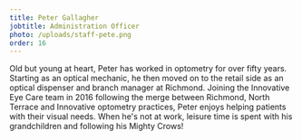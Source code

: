 ```yaml
---
title: Peter Gallagher
jobtitle: Administration Officer
photo: /uploads/staff-pete.png
order: 16
---
```


Old but young at heart, Peter has worked in optometry for over fifty years. Starting as an optical mechanic, he then moved on to the retail side as an optical dispenser and branch manager at Richmond. Joining the Innovative Eye Care team in 2016 following the merge between Richmond, North Terrace and Innovative optometry practices, Peter enjoys helping patients with their visual needs. When he's not at work, leisure time is spent with his grandchildren and following his Mighty Crows!
